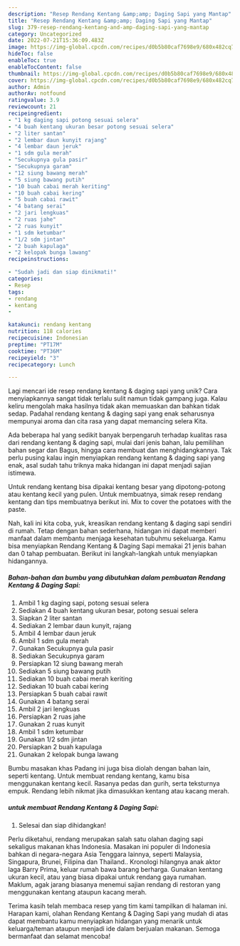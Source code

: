 ```yaml
---
description: "Resep Rendang Kentang &amp;amp; Daging Sapi yang Mantap"
title: "Resep Rendang Kentang &amp;amp; Daging Sapi yang Mantap"
slug: 379-resep-rendang-kentang-and-amp-daging-sapi-yang-mantap
category: Uncategorized
date: 2022-07-21T15:36:09.483Z
image: https://img-global.cpcdn.com/recipes/d0b5b80caf7698e9/680x482cq70/rendang-kentang-daging-sapi-foto-resep-utama.jpg
hideToc: false
enableToc: true
enableTocContent: false
thumbnail: https://img-global.cpcdn.com/recipes/d0b5b80caf7698e9/680x482cq70/rendang-kentang-daging-sapi-foto-resep-utama.jpg
cover: https://img-global.cpcdn.com/recipes/d0b5b80caf7698e9/680x482cq70/rendang-kentang-daging-sapi-foto-resep-utama.jpg
author: Admin
authorAv: notfound
ratingvalue: 3.9
reviewcount: 21
recipeingredient:
- "1 kg daging sapi potong sesuai selera"
- "4 buah kentang ukuran besar potong sesuai selera"
- "2 liter santan"
- "2 lembar daun kunyit rajang"
- "4 lembar daun jeruk"
- "1 sdm gula merah"
- "Secukupnya gula pasir"
- "Secukupnya garam"
- "12 siung bawang merah"
- "5 siung bawang putih"
- "10 buah cabai merah keriting"
- "10 buah cabai kering"
- "5 buah cabai rawit"
- "4 batang serai"
- "2 jari lengkuas"
- "2 ruas jahe"
- "2 ruas kunyit"
- "1 sdm ketumbar"
- "1/2 sdm jintan"
- "2 buah kapulaga"
- "2 kelopak bunga lawang"
recipeinstructions:

- "Sudah jadi dan siap dinikmati!"
categories:
- Resep
tags:
- rendang
- kentang
- 

katakunci: rendang kentang  
nutrition: 118 calories
recipecuisine: Indonesian
preptime: "PT17M"
cooktime: "PT36M"
recipeyield: "3"
recipecategory: Lunch

---
```





Lagi mencari ide resep rendang kentang &amp; daging sapi yang unik? Cara menyiapkannya sangat tidak terlalu sulit namun tidak gampang juga. Kalau keliru mengolah maka hasilnya tidak akan memuaskan dan bahkan tidak sedap. Padahal rendang kentang &amp; daging sapi yang enak seharusnya mempunyai aroma dan cita rasa yang dapat memancing selera Kita.





Ada beberapa hal yang sedikit banyak berpengaruh terhadap kualitas rasa dari rendang kentang &amp; daging sapi, mulai dari jenis bahan, lalu pemilihan bahan segar dan Bagus, hingga cara membuat dan menghidangkannya. Tak perlu pusing kalau ingin menyiapkan rendang kentang &amp; daging sapi yang enak,      asal sudah tahu triknya maka hidangan ini dapat menjadi sajian istimewa.














Untuk rendang kentang bisa dipakai kentang besar yang dipotong-potong atau kentang kecil yang pulen. Untuk membuatnya, simak resep rendang kentang dan tips membuatnya berikut ini. Mix to cover the potatoes with the paste.






Nah, kali ini kita coba, yuk, kreasikan rendang kentang &amp; daging sapi sendiri di rumah. Tetap dengan bahan sederhana, hidangan ini dapat memberi manfaat dalam membantu menjaga kesehatan tubuhmu sekeluarga. Kamu bisa menyiapkan Rendang Kentang &amp; Daging Sapi memakai 21 jenis bahan dan 0 tahap pembuatan. Berikut ini langkah-langkah untuk menyiapkan hidangannya.

<!--inarticleads1-->

##### Bahan-bahan dan bumbu yang dibutuhkan dalam pembuatan Rendang Kentang &amp; Daging Sapi:

1. Ambil 1 kg daging sapi, potong sesuai selera
1. Sediakan 4 buah kentang ukuran besar, potong sesuai selera
1. Siapkan 2 liter santan
1. Sediakan 2 lembar daun kunyit, rajang
1. Ambil 4 lembar daun jeruk
1. Ambil 1 sdm gula merah
1. Gunakan Secukupnya gula pasir
1. Sediakan Secukupnya garam
1. Persiapkan 12 siung bawang merah
1. Sediakan 5 siung bawang putih
1. Sediakan 10 buah cabai merah keriting
1. Sediakan 10 buah cabai kering
1. Persiapkan 5 buah cabai rawit
1. Gunakan 4 batang serai
1. Ambil 2 jari lengkuas
1. Persiapkan 2 ruas jahe
1. Gunakan 2 ruas kunyit
1. Ambil 1 sdm ketumbar
1. Gunakan 1/2 sdm jintan
1. Persiapkan 2 buah kapulaga
1. Gunakan 2 kelopak bunga lawang


Bumbu masakan khas Padang ini juga bisa diolah dengan bahan lain, seperti kentang. Untuk membuat rendang kentang, kamu bisa menggunakan kentang kecil. Rasanya pedas dan gurih, serta teksturnya empuk. Rendang lebih nikmat jika dimasukkan kentang atau kacang merah. 

<!--inarticleads2-->

#####  untuk membuat Rendang Kentang &amp; Daging Sapi:


1. Selesai dan siap dihidangkan!

Perlu diketahui, rendang merupakan salah satu olahan daging sapi sekaligus makanan khas Indonesia. Masakan ini populer di Indonesia bahkan di negara-negara Asia Tenggara lainnya, seperti Malaysia, Singapura, Brunei, Filipina dan Thailand.. Kronologi hilangnya anak aktor laga Barry Prima, keluar rumah bawa barang berharga. Gunakan kentang ukuran kecil, atau yang biasa dipakai untuk rendang gaya rumahan. Maklum, agak jarang biasanya menemui sajian rendang di restoran yang menggunakan kentang ataupun kacang merah. 

Terima kasih telah membaca resep yang tim kami tampilkan di halaman ini. Harapan kami, olahan Rendang Kentang &amp; Daging Sapi yang mudah di atas dapat membantu kamu menyiapkan hidangan yang menarik untuk keluarga/teman ataupun menjadi ide dalam berjualan makanan. Semoga bermanfaat dan selamat mencoba!
